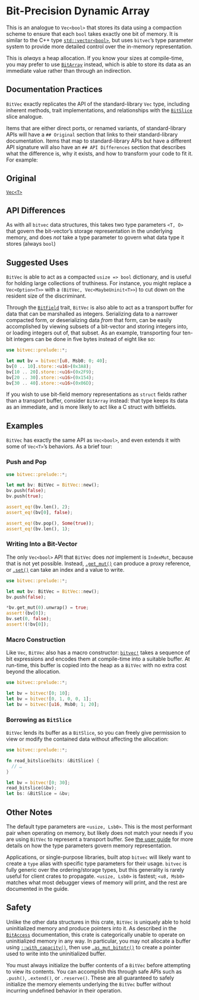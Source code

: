 # Bit-Precision Dynamic Array

This is an analogue to `Vec<bool>` that stores its data using a compaction
scheme to ensure that each `bool` takes exactly one bit of memory. It is similar
to the C++ type [`std::vector<bool>`], but uses `bitvec`’s type parameter system
to provide more detailed control over the in-memory representation.

This is *always* a heap allocation. If you know your sizes at compile-time, you
may prefer to use [`BitArray`] instead, which is able to store its data as an
immediate value rather than through an indirection.

## Documentation Practices

`BitVec` exactly replicates the API of the standard-library `Vec` type,
including inherent methods, trait implementations, and relationships with the
[`BitSlice`] slice analogue.

Items that are either direct ports, or renamed variants, of standard-library
APIs will have a `## Original` section that links to their standard-library
documentation. Items that map to standard-library APIs but have a different API
signature will also have an `## API Differences` section that describes what
the difference is, why it exists, and how to transform your code to fit it. For
example:

## Original

[`Vec<T>`](alloc::vec::Vec)

## API Differences

As with all `bitvec` data structures, this takes two type parameters `<T, O>`
that govern the bit-vector’s storage representation in the underlying memory,
and does *not* take a type parameter to govern what data type it stores (always
`bool`)

## Suggested Uses

`BitVec` is able to act as a compacted `usize => bool` dictionary, and is useful
for holding large collections of truthiness. For instance, you might replace a
`Vec<Option<T>>` with a `(BitVec, Vec<MaybeUninit<T>>`) to cut down on the
resident size of the discriminant.

Through the [`BitField`] trait, `BitVec` is also able to act as a transport
buffer for data that can be marshalled as integers. Serializing data to a
narrower compacted form, or deserializing data *from* that form, can be easily
accomplished by viewing subsets of a bit-vector and storing integers into, or
loading integers out of, that subset. As an example, transporting four ten-bit
integers can be done in five bytes instead of eight like so:

```rust
use bitvec::prelude::*;

let mut bv = bitvec![u8, Msb0; 0; 40];
bv[0 .. 10].store::<u16>(0x3A8);
bv[10 .. 20].store::<u16>(0x2F9);
bv[20 .. 30].store::<u16>(0x154);
bv[30 .. 40].store::<u16>(0x06D);
```

If you wish to use bit-field memory representations as `struct` fields rather
than a transport buffer, consider `BitArray` instead: that type keeps its data
as an immediate, and is more likely to act like a C struct with bitfields.

## Examples

`BitVec` has exactly the same API as `Vec<bool>`, and even extends it with some
of `Vec<T>`’s behaviors. As a brief tour:

### Push and Pop

```rust
use bitvec::prelude::*;

let mut bv: BitVec = BitVec::new();
bv.push(false);
bv.push(true);

assert_eq!(bv.len(), 2);
assert_eq!(bv[0], false);

assert_eq!(bv.pop(), Some(true));
assert_eq!(bv.len(), 1);
```

### Writing Into a Bit-Vector

The only `Vec<bool>` API that `BitVec` does *not* implement is `IndexMut`,
because that is not yet possible. Instead, [`.get_mut()`] can produce a proxy
reference, or [`.set()`] can take an index and a value to write.

```rust
use bitvec::prelude::*;

let mut bv: BitVec = BitVec::new();
bv.push(false);

*bv.get_mut(0).unwrap() = true;
assert!(bv[0]);
bv.set(0, false);
assert!(!bv[0]);
```

### Macro Construction

Like `Vec`, `BitVec` also has a macro constructor: [`bitvec!`] takes a sequence
of bit expressions and encodes them at compile-time into a suitable buffer. At
run-time, this buffer is copied into the heap as a `BitVec` with no extra cost
beyond the allocation.

```rust
use bitvec::prelude::*;

let bv = bitvec![0; 10];
let bv = bitvec![0, 1, 0, 0, 1];
let bv = bitvec![u16, Msb0; 1; 20];
```

### Borrowing as `BitSlice`

`BitVec` lends its buffer as a `BitSlice`, so you can freely give permission to
view or modify the contained data without affecting the allocation:

```rust
use bitvec::prelude::*;

fn read_bitslice(bits: &BitSlice) {
  // …
}

let bv = bitvec![0; 30];
read_bitslice(&bv);
let bs: &BitSlice = &bv;
```

## Other Notes

The default type parameters are `<usize, Lsb0>`. This is the most performant
pair when operating on memory, but likely does not match your needs if you are
using `BitVec` to represent a transport buffer. See [the user guide][book] for
more details on how the type parameters govern memory representation.

Applications, or single-purpose libraries, built atop `bitvec` will likely want
to create a `type` alias with specific type parameters for their usage. `bitvec`
is fully generic over the ordering/storage types, but this generality is rarely
useful for client crates to propagate. `<usize, Lsb0>` is fastest; `<u8, Msb0>`
matches what most debugger views of memory will print, and the rest are
documented in the guide.

## Safety

Unlike the other data structures in this crate, `BitVec` is uniquely able to
hold uninitialized memory and produce pointers into it. As described in the
[`BitAccess`] documentation, this crate is categorically unable to operate on
uninitialized memory in any way. In particular, you may not allocate a buffer
using [`::with_capacity()`], then use [`.as_mut_bitptr()`] to create a pointer
used to write into the uninitialized buffer.

You must always initialize the buffer contents of a `BitVec` before attempting
to view its contents. You can accomplish this through safe APIs such as
`.push()`, `.extend()`, or `.reserve()`. These are all guaranteed to safely
initialize the memory elements underlying the `BitVec` buffer without incurring
undefined behavior in their operation.

[book]: https://bitvecto-rs.github.io/bitvec/type-parameters.html
[`BitAccess`]: crate::access::BitAccess
[`BitArray`]: crate::array::BitArray
[`BitField`]: crate::field::BitField
[`BitSlice`]: crate::slice::BitSlice
[`bitvec!`]: macro@crate::bitvec
[`std::vector<bool>`]: https://en.cppreference.com/w/cpp/container/vector_bool
[`.as_mut_bitptr()`]: crate::slice::BitSlice::as_mut_bitptr
[`.get_mut()`]: crate::slice::BitSlice::get_mut
[`.set()`]: crate::slice::BitSlice::set
[`::with_capacity()`]: Self::with_capacity
